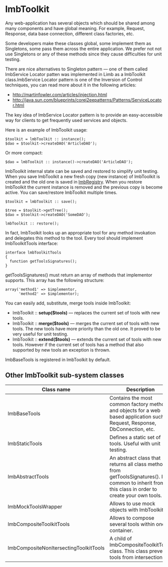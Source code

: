# lmbToolkit

Any web-application has several objects which should be shared among many components and have global meaning. For example, Request, Response, data base connection, different class factories, etc.

Some developers make these classes global, some implement them as Singletons, some pass them across the entire application. We prefer not not use Singletons or any of these methods since they cause difficulties for unit testing.

There are nice alternatives to Singleton pattern — one of them called lmbService Locator patten was implemented in Limb as a lmbToolkit class.lmbService Locator pattern is one of the Inversion of Control techniques, you can read more about it in the following articles:

* http://martinfowler.com/articles/injection.html
* http://java.sun.com/blueprints/corej2eepatterns/Patterns/ServiceLocator.html

The key idea of lmbService Locator pattern is to provide an easy-accessible way for clients to get frequently used services and objects.

Here is an example of lmbToolkit usage:

    $toolkit = lmbToolkit :: instance();
    $dao = $toolkit->createDAO('ArticleDAO');

Or more compact:

    $dao = lmbToolkit :: instance()->createDAO('ArticleDAO');

lmbToolkit internal state can be saved and restored to simplify unit testing. When you save lmbToolkit a new fresh copy (new instance) of lmbToolkit is created and the old one is saved in [lmbRegistry](../../../toolkit/docs/en/toolkit/lmb_registry.md). When you restore lmbToolkit the current instance is removed and the previous copy is become active. You can save/restore lmbToolkit multiple times.

    $toolkit = lmbToolkit :: save();
 
    $tree = $toolkit->getTree();
    $dao = $toolkit->createDAO('SomeDAO');
   
    lmbToolkit :: restore();

In fact, lmbToolkit looks up an appropriate tool for any method invokation and delegates this method to the tool. Every tool should implement lmbToolkitTools interface:

    interface lmbToolkitTools
    {
      function getToolsSignatures();
    }

getToolsSignatures() must return an array of methods that implementor supports. This array has the following structure:

    array('method1' => $implementor,
          'method2' => $implementor);

You can easily add, substitute, merge tools inside lmbToolkit:

* lmbToolkit :: **setup($tools)** — replaces the current set of tools with new tools.
* lmbToolkit :: **merge($tools)** — merges the current set of tools with new tools. The new tools have more priority than the old one. It proved to be very useful for unit testing.
* lmbToolkit :: **extend($tools)** — extends the current set of tools with new tools. However if the current set of tools has a method that also supported by new tools an exception is thrown.

lmbBaseTools is registered in lmbToolkit by default.

## Other lmbToolkit sub-system classes

Class name | Description
-----------|------------
lmbBaseTools | Contains the most common factory methods and objects for a web based application such as Request, Response, DbConnection, etc.
lmbStaticTools | Defines a static set of tools. Useful with unit testing.
lmbAbstractTools | An abstract class that returns all class methods from getToolsSignatures(). It's common to inherit from this class in order to create your own tools.
lmbMockToolsWrapper | Allows to use mock objects with lmbToolkit.
lmbCompositeToolkitTools | Allows to compose several tools within one container.
lmbCompositeNonItersectingToolkitTools | A child of lmbCompositeToolkitTools class. This class prevents tools from intersection.
